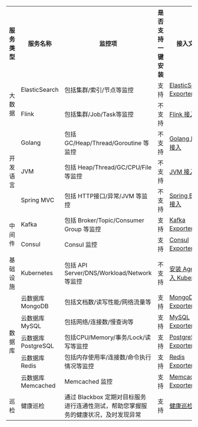  <table>
	<tr>
	<th>服务类型</th>
	<th>服务名称</th>
	<th>监控项</th>
	<th>是否支持一键安装</th>
	<th>接入文档</th>
	</tr>
	<tr>
		<td rowspan="2">大数据</td>
		<td>ElasticSearch</td>
	<td>包括集群/索引/节点等监控</td>
<td>支持</td>
			<td><a href="https://cloud.tencent.com/document/product/1416/56035">ElasticSearch Exporter 接入</a></td>
	</tr>
    <tr>
	    <td>Flink</td>
		<td>包括集群/Job/Task等监控</td>
		<td>不支持</td>
		<td><a href="https://cloud.tencent.com/document/product/1416/56029">Flink 接入</a></td>
	</tr>
	<tr>
		<td rowspan="3">开发语言</td>
		<td>Golang</td>
		<td>包括 GC/Heap/Thread/Goroutine 等监控</td>
		<td>不支持</td>
		<td><a href="https://cloud.tencent.com/document/product/1416/56033">Golang 应用接入</a></td>
	</tr>
	<tr>
		<td>JVM</td>
		<td>包括 Heap/Thread/GC/CPU/File 等监控</td>
		<td>不支持</td>
			<td><a href="https://cloud.tencent.com/document/product/1416/56032">JVM 接入</a></td>
	</tr>
	<tr>
		<td>Spring MVC</td>
		<td>包括 HTTP接口/异常/JVM 等监控</td>
			<td>不支持</td>
			<td><a href="https://cloud.tencent.com/document/product/1416/56031">Spring Boot 接入</a></td>
	</tr>
	<tr>
		<td rowspan="2">中间件</td>
		<td>Kafka</td>
		<td>包括 Broker/Topic/Consumer Group 等监控</td>
		<td>支持</td>
				<td><a href="https://cloud.tencent.com/document/product/1416/56036">Kafka Exporter 接入</a></td>
	</tr>
		<tr>
		<td>Consul</td>
		<td>Consul 监控</td>
		<td>支持</td>
				<td><a href="https://cloud.tencent.com/document/product/1416/59522">Consul Exporter 接入</a></td>
	</tr>
	<tr>
		<td>基础设施</td>
		<td>Kubernetes</td>
		<td>包括 API Server/DNS/Workload/Network 等监控</td>
		<td>不支持</td>
						<td><a href="https://cloud.tencent.com/document/product/1416/56000">安装 Agent 接入 Kubernete</a></td>
</tr>
	<tr>
		<td rowspan="5">数据库</td>
		<td>云数据库 MongoDB</td>
		<td>包括文档数/读写性能/网络流量等</td>
		<td>支持</td>
<td><a href="https://cloud.tencent.com/document/product/1416/56037">MongoDB Exporter 接入</a></td>
</tr>
<tr>
		<td>云数据库 MySQL</td>
		<td>包括网络/连接数/慢查询等</td>
		<td>支持</td>
		<td><a href="https://cloud.tencent.com/document/product/1416/56041">MySQL Exporter 接入</a></td>
</tr>
<tr>
		<td>云数据库 PostgreSQL</td>
		<td>包括CPU/Memory/事务/Lock/读写等监控</td>
			<td>支持</td>
		<td><a href="https://cloud.tencent.com/document/product/1416/56038">PostgreSQL Exporter 接入</a></td>
</tr>
<tr>
		<td>云数据库 Redis</td>
		<td>包括内存使用率/连接数/命令执行情况等监控</td>
		<td>支持</td>
				<td><a href="https://cloud.tencent.com/document/product/1416/56040">Redis Exporter 接入</a></td>
</tr>
<tr>
		<td>云数据库 Memcached</td>
	<td>Memcached 监控</td>
	<td>支持</td>
				<td><a href="https://cloud.tencent.com/document/product/1416/59523">Memcached Exporter 接入</a></td>
</tr>
<tr>
		<td rowspan="4">巡检</td>
		<td>健康巡检</td>
		<td>通过 Blackbox 定期对目标服务进行连通性测试，帮助您掌握服务的健康状况，及时发现异常</td>
			<td>支持</td>
<td><a href="https://cloud.tencent.com/document/product/1416/56551">健康巡检</a></td>
</tr>
</table>
